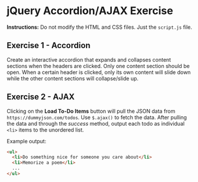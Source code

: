 # jQuery Accordion/AJAX Exercise

**Instructions:** Do not modify the HTML and CSS files. Just the `script.js` file.

## Exercise 1 - Accordion

Create an interactive accordion that expands and collapses content sections when the headers are clicked. Only one content section should be open. When a certain header is clicked, only its own content will slide down while the other content sections will collapse/slide up.

## Exercise 2 - AJAX

Clicking on the **Load To-Do Items** button will pull the JSON data from `https://dummyjson.com/todos`. Use `$.ajax()` to fetch the data. After pulling the data and through the *success* method, output each todo as individual `<li>` items to the unordered list.

Example output:

```html
<ul>
  <li>Do something nice for someone you care about</li>
  <li>Memorize a poem</li>
  ...
</ul>
```
